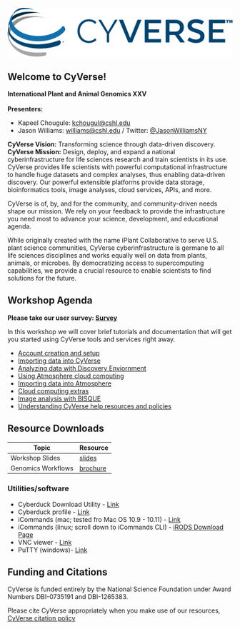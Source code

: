 

![](img/cyverse_rgb.jpg) 

## Welcome to CyVerse!
**International Plant and Animal Genomics XXV**<br>
<br>
**Presenters:** 

- Kapeel Chougule: [kchougul@cshl.edu](mailto:kchougul@cshl.edu) 
- Jason Williams: [williams@cshl.edu](mailto:williams@cshl.edu) / Twitter: [@JasonWilliamsNY](https://twitter.com/JasonWilliamsNY)

**CyVerse Vision:** Transforming science through data-driven discovery.
<br>
**CyVerse Mission:** Design, deploy, and expand a national cyberinfrastructure for life sciences research and train scientists in its use.
<br>
CyVerse provides life scientists with powerful computational infrastructure to handle huge datasets and complex analyses, thus enabling data-driven discovery. Our powerful extensible platforms provide data storage, bioinformatics tools, image analyses, cloud services, APIs, and more.

CyVerse is of, by, and for the community, and community-driven needs shape our mission. We rely on your feedback to provide the infrastructure you need most to advance your science, development, and educational agenda.

While originally created with the name iPlant Collaborative to serve U.S. plant science communities, CyVerse cyberinfrastructure is germane to all life sciences disciplines and works equally well on data from plants, animals, or microbes. By democratizing access to supercomputing capabilities, we provide a crucial resource to enable scientists to find solutions for the future.

## Workshop Agenda

**Please take our user survey: [Survey](https://www.surveymonkey.com/r/CyVersePAG)**

In this workshop we will cover brief tutorials and documentation that will get you started using CyVerse tools and services right away. 

* [Account creation and setup](./01_cyverse_account_creation.md)
* [Importing data into CyVerse](./02_cyverse_importing_data.md)
* [Analyzing data with Discovery Enviornment](./03_cyverse_analyzing_data_with_Discovery_Environment.md)
* [Using Atmosphere cloud computing](./04_cyverse_cloud_computing_with_Atmosphere.md)
* [Importing data into Atmosphere](./05_cyverse_importing_data_into_atmosphere_instances.md)
* [Cloud computing extras](./06_cyverse_cloud_computing_extras.md)
* [Image analysis with BISQUE](./07_cyverse_bisque.md)
* [Understanding CyVerse help resources and policies](./08_cyverse_help_and_policies.md)

## Resource Downloads

|Topic|Resource|
|-----|--------|
|Workshop Slides|[slides](./ppts_pdfs/workshop_intro.pdf)
|Genomics Workflows|[brochure](./ppts_pdfs/genome_workflows.pdf)|

### Utilities/software
- Cyberduck Download Utility - [Link](https://cyberduck.io/)
- Cyberduck profile - [Link](https://pods.iplantcollaborative.org/wiki/download/attachments/18188197/iPlant%20Data%20Store.cyberduckprofile?version=1&modificationDate=1436557522000&api=v2)
- iCommands (mac; tested fro Mac OS 10.9 - 10.11) - [Link](https://pods.iplantcollaborative.org/wiki/download/attachments/28117338/cyverse-icommands-4.1.9.pkg?version=3&modificationDate=1472845229000&api=v2)
- iCommands (linux; scroll down to iCommands CLI) - [iRODS Download Page](https://irods.org/download/)
- VNC viewer - [Link](https://www.realvnc.com/download/viewer/)
- PuTTY (windows)- [Link](http://www.chiark.greenend.org.uk/~sgtatham/putty/download.html)

## Funding and Citations

CyVerse is funded entirely by the National Science Foundation under Award Numbers DBI-0735191 and DBI-1265383.

Please cite CyVerse appropriately when you make use of our resources, [CyVerse citation policy](http://www.cyverse.org/acknowledge-cite-cyverse)




